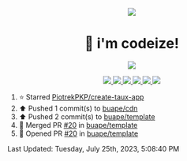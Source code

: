 <p align="center">
    <img src="https://avatars.githubusercontent.com/u/63158950?s=400&u=dd76c829ae30921e131dcbe7c830dc368e2d6e8a&v=4" />
</p>

<h1 align="center">
    👋 i'm codeize!
</h1>

<p align="center">
  <a href="https://skillicons.dev">
    <img align="center" src="https://skillicons.dev/icons?i=discord,bots,ts,nodejs,mysql,postgresql,react,nextjs,tailwindcss" />
  </a>
</p>

<p align="center">
  <a href="https://discord.com/users/668423998777982997">
    <img src="https://nocache.advaith.workers.dev?url=https://img.shields.io/endpoint?url=https://dev.discordprofiles.me/api/badge/status/668423998777982997?simple=true" />
    <img src="https://nocache.advaith.workers.dev?url=https://img.shields.io/endpoint?url=https://dev.discordprofiles.me/api/badge/vscode/668423998777982997" />
    <img src="https://nocache.advaith.workers.dev?url=https://img.shields.io/endpoint?url=https://dev.discordprofiles.me/api/badge/playing/668423998777982997" />
    <img src="https://nocache.advaith.workers.dev?url=https://img.shields.io/endpoint?url=https://dev.discordprofiles.me/api/badge/spotify/668423998777982997" />
    <img src="https://komarev.com/ghpvc/?username=codeize" />
    <img src="https://hits.link/hits?url=https%3A%2F%2Fgithub.com%2FCodeize" />
  </a>
</p>

<!--RECENT_ACTIVITY:start-->
1. ⭐ Starred [PiotrekPKP/create-taux-app](https://github.com/PiotrekPKP/create-taux-app)<br>
2. ⬆️ Pushed 1 commit(s) to [buape/cdn](https://github.com/buape/cdn)<br>
3. ⬆️ Pushed 2 commit(s) to [buape/template](https://github.com/buape/template)<br>
4. 🎉 Merged PR [#20](https://github.com/buape/template/pull/20) in [buape/template](https://github.com/buape/template)<br>
5. 💪 Opened PR [#20](https://github.com/buape/template/pull/20) in [buape/template](https://github.com/buape/template)<br>
<!--RECENT_ACTIVITY:end-->

<!--RECENT_ACTIVITY:last_update-->
Last Updated: Tuesday, July 25th, 2023, 5:08:40 PM
<!--RECENT_ACTIVITY:last_update_end-->
